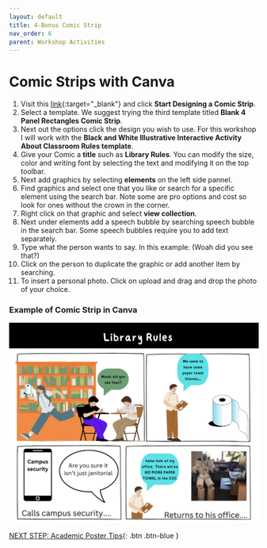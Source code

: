 ```yaml
---
layout: default
title: 4-Bonus Comic Strip
nav_order: 6
parent: Workshop Activities
---
```

# Comic Strips with Canva 

1. Visit this [link](https://www.canva.com/create/comic-strips/){:target="_blank"} and click **Start Designing a Comic Strip**.
2. Select a template. We suggest trying the third template titled **Blank 4 Panel Rectangles Comic Strip**.
3. Next out the options click the design you wish to use. For this workshop I will work with the **Black and White Illustrative Interactive Activity About Classroom Rules template**.
4. Give your Comic a **title** such as **Library Rules**. You can modify the size, color and writing font by selecting the text and modifying it on the top toolbar.
5. Next add graphics by selecting **elements** on the left side pannel.
6. Find graphics and select one that you like or search for a specific element using the search bar. Note some are pro options and cost so look for ones without the crown in the corner.
7. Right click on that graphic and select **view collection**.
8. Next under elements add a speech bubble by searching speech bubble in the search bar. Some speech bubbles require you to add text separately.
9. Type what the person wants to say. In this example: (Woah did you see that?)
10. Click on the person to duplicate the graphic or add another item by searching.
11. To insert a personal photo. Click on upload and drag and drop the photo of your choice.

### Example of Comic Strip in Canva
  <img src="images/comic-strip.png" style="width:600px;" alt="comic strip example project"><br>

[NEXT STEP: Academic Poster Tips](academic.html){: .btn .btn-blue } <br>

